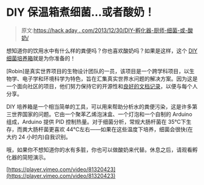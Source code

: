 # DIY 保温箱煮细菌…或者酸奶！

> 原文:[https://hack aday . com/2013/12/30/DIY-孵化器-厨师-细菌-或-酸奶/](https://hackaday.com/2013/12/30/diy-incubator-cooks-bacteria-or-yogurt/)

想知道你的饮用水中有什么样的粪便吗？你也喜欢酸奶吗？如果是这样，这个 [DIY 细菌培养箱](http://biodesign.cc/2013/12/25/diy-incubator/)就是为你准备的！

[Robin]是真实世界项目的生物设计团队的一员，该项目是一个跨学科项目，以生物学、电子学和环境科学为特色，旨在汇集真实世界水问题的解决方案。因为这是一个面向社区的项目，他们努力保持它的开源性和[良好的文档记录](https://github.com/BioDesignRealWorld/Fermento)，以便与每个人分享。

DIY 培养箱是一个相当简单的工具，可以用来帮助分析水的粪便污染，这是许多第三世界国家的问题。它由一个聚苯乙烯泡沫盒、一个灯泡和一个自制的 Arduino 组成，Arduino 提供 PID 控制热量。对于细菌分析，常规大肠杆菌在 35℃下生存，而粪大肠杆菌更喜欢 44℃左右——如果在这些温度下培养，细菌会很快(在大约 24 小时内)自我识别。

哦，如果你不想知道你的水有多脏，你也可以做酸奶来代替。休息之后，请观看孵化器的简短演示。

[https://player.vimeo.com/video/81320423](https://player.vimeo.com/video/81320423)